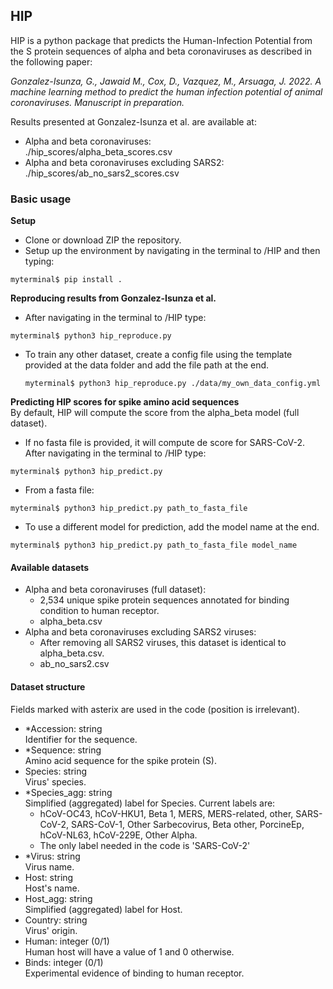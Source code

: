 

## HIP
HIP is a python package that predicts the Human-Infection Potential from the S protein sequences of  alpha and beta coronaviruses as described in the following paper:

*Gonzalez-Isunza, G., Jawaid M., Cox, D., Vazquez, M., Arsuaga, J. 2022. A machine learning method to predict the human infection potential of animal coronaviruses. Manuscript in preparation.*

Results presented at Gonzalez-Isunza et al. are available at: 
+ Alpha and beta coronaviruses:   
 ./hip_scores/alpha_beta_scores.csv
+ Alpha and beta coronaviruses excluding SARS2:   
 ./hip_scores/ab_no_sars2_scores.csv  

### Basic usage
**Setup**
+ Clone or download ZIP the repository.
+ Setup up the environment by navigating in the terminal to /HIP and then typing:   
```
myterminal$ pip install .
```  
**Reproducing results from Gonzalez-Isunza et al.**   
+ After navigating in the terminal to /HIP type:    
```
myterminal$ python3 hip_reproduce.py
``` 
+ To train any other dataset, create a config file using the template provided at the data folder and add the file path at the end.    
  ```
  myterminal$ python3 hip_reproduce.py ./data/my_own_data_config.yml
  ```
**Predicting HIP scores for spike amino acid sequences**  
By default, HIP will compute the score from the alpha_beta model (full dataset).    
+ If no fasta file is provided, it will compute de score for SARS-CoV-2.
After navigating in the terminal to /HIP type:
```
myterminal$ python3 hip_predict.py
```  
+ From a fasta file:
```
myterminal$ python3 hip_predict.py path_to_fasta_file
```
+ To use a different model for prediction, add the model name at the end. 
```
myterminal$ python3 hip_predict.py path_to_fasta_file model_name
```

#### Available datasets
+ Alpha and beta coronaviruses (full dataset):
    + 2,534 unique spike protein sequences annotated for binding condition to human receptor.
    + alpha_beta.csv  
+ Alpha and beta coronaviruses excluding SARS2 viruses:
    + After removing all SARS2 viruses, this dataset is identical to alpha_beta.csv.
    + ab_no_sars2.csv   
 
#### Dataset structure
Fields marked with asterix are used in the code (position is irrelevant).
+ *Accession: string   
Identifier for the sequence.
+ *Sequence: string   
Amino acid sequence for the spike protein (S).
+ Species: string   
Virus' species.
+ *Species_agg: string   
Simplified (aggregated) label for Species. Current labels are:   
    + hCoV-OC43, hCoV-HKU1, Beta 1, MERS, MERS-related, other, SARS-CoV-2, SARS-CoV-1, Other Sarbecovirus, Beta other, PorcineEp, hCoV-NL63, hCoV-229E, Other Alpha.       
    + The only label needed in the code is 'SARS-CoV-2'   
+ *Virus: string   
Virus name.
+ Host: string   
Host's name.
+ Host_agg: string   
Simplified (aggregated) label for Host.
+ Country: string   
Virus' origin.
+ Human: integer (0/1)  
Human host will have a value of 1 and 0 otherwise.
+ Binds: integer (0/1)  
Experimental evidence of binding to human receptor.




